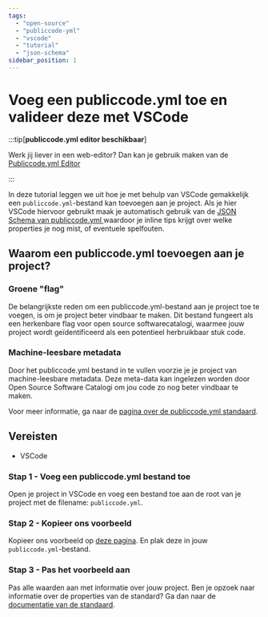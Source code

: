 ```yaml
---
tags:
  - "open-source"
  - "publiccode-yml"
  - "vscode"
  - "tutorial"
  - "json-schema"
sidebar_position: 1
---
```


# Voeg een publiccode.yml toe en valideer deze met VSCode

:::tip[**publiccode.yml editor beschikbaar**]

Werk jij liever in een web-editor? Dan kan je gebruik maken van de [Publiccode.yml Editor](https://interoperable-europe.ec.europa.eu/publiccode-editor/)

:::

In deze tutorial leggen we uit hoe je met behulp van VSCode gemakkelijk een `publiccode.yml`-bestand kan toevoegen aan je project. Als je hier VSCode hiervoor gebruikt maak je automatisch gebruik van de [JSON Schema van publiccode.yml ](https://json.schemastore.org/publiccode.json) waardoor je inline tips krijgt over welke properties je nog mist, of eventuele spelfouten.

## Waarom een publiccode.yml toevoegen aan je project?

### Groene "flag"

De belangrijkste reden om een publiccode.yml-bestand aan je project toe te voegen, is om je project beter vindbaar te maken. Dit bestand fungeert als een herkenbare flag voor open source softwarecatalogi, waarmee jouw project wordt geïdentificeerd als een potentieel herbruikbaar stuk code.

### Machine-leesbare metadata

Door het publiccode.yml bestand in te vullen voorzie je je project van machine-leesbare metadata. Deze meta-data kan ingelezen worden door Open Source Software Catalogi om jou code zo nog beter vindbaar te maken.

Voor meer informatie, ga naar de [pagina over de publiccode.yml standaard](../standaarden/publiccode-yml).

## Vereisten

- VSCode

### Stap 1 - Voeg een publiccode.yml bestand toe

Open je project in VSCode en voeg een bestand toe aan de root van je project met de filename: `publiccode.yml`.

### Stap 2 - Kopieer ons voorbeeld

Kopieer ons voorbeeld op [deze pagina](../standaarden/publiccode-yml). En plak deze in jouw `publiccode.yml`-bestand.

### Stap 3 - Pas het voorbeeld aan

Pas alle waarden aan met informatie over jouw project. Ben je opzoek naar informatie over de properties van de standard? Ga dan naar de [documentatie van de standaard](https://yml.publiccode.tools/schema.core.html).
